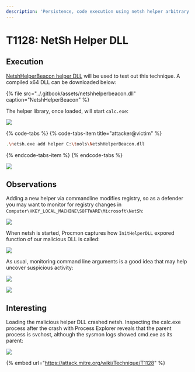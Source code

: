 ```yaml
---
description: 'Persistence, code execution using netsh helper arbitrary libraries.'
---
```


# T1128: NetSh Helper DLL

## Execution

[NetshHelperBeacon helper DLL](https://github.com/outflanknl/NetshHelperBeacon) will be used to test out this technique. A compiled x64 DLL can be downloaded below:

{% file src="../.gitbook/assets/netshhelperbeacon.dll" caption="NetshHelperBeacon" %}

The helper library, once loaded, will start `calc.exe`:

![](../.gitbook/assets/netsh-code%20%281%29.png)

{% code-tabs %}
{% code-tabs-item title="attacker@victim" %}
```bash
.\netsh.exe add helper C:\tools\NetshHelperBeacon.dll
```
{% endcode-tabs-item %}
{% endcode-tabs %}

![](../.gitbook/assets/netsh-calc.png)

## Observations

Adding a new helper via commandline modifies registry, so as a defender you may want to monitor for registry changes in `Computer\HKEY_LOCAL_MACHINE\SOFTWARE\Microsoft\NetSh`:

![](../.gitbook/assets/netsh-registry.png)

When netsh is started, Procmon captures how `InitHelperDLL` expored function of our malicious DLL is called:

![](../.gitbook/assets/netsh-procmon.png)

As usual, monitoring command line arguments is a good idea that may help uncover suspicious activity:

![](../.gitbook/assets/netsh-logs1.png)

![](../.gitbook/assets/netsh-logs2.png)

## Interesting

Loading the malicious helper DLL crashed netsh. Inspecting the calc.exe process after the crash with Process Explorer reveals that the parent process is svchost, although the sysmon logs showed cmd.exe as its parent:

![](../.gitbook/assets/netsh-ancestry.png)

{% embed url="https://attack.mitre.org/wiki/Technique/T1128" %}

